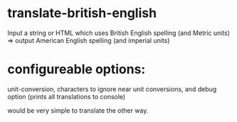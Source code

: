 # translate-british-english
Input a string or HTML which uses British English spelling (and Metric units) => output American English spelling (and imperial units)

# configureable options:
unit-conversion, characters to ignore near unit conversions, and
debug option (prints all translations to console)

would be very simple to translate the other way.

